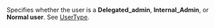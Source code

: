Specifies whether the user is a **Delegated_admin**, **Internal_Admin**, or  **Normal user**. See [UserType](#usertype).